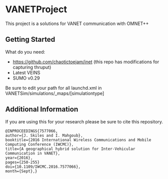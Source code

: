 # VANETProject

This project is a solutions for VANET communication with OMNET++

## Getting Started

What do you need:

* https://github.com/chaotictoejam/inet (this repo has modifications for capturing thruput)
* Latest VEINS
* SUMO v0.29

Be sure to edit your path for all launchd.xml in VANETSim/simulations/_maps/[simulationtype]

## Additional Information

If you are using this for your research please be sure to cite this repository.

```
@INPROCEEDINGS{7577066, 
author={J. Skiles and I. Mahgoub}, 
booktitle={2016 International Wireless Communications and Mobile Computing Conference (IWCMC)}, 
title={A geographical hybrid solution for Inter-Vehicular Communication in VANET}, 
year={2016}, 
pages={250-255}
doi={10.1109/IWCMC.2016.7577066}, 
month={Sept},}
```